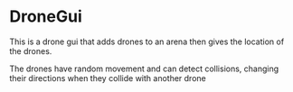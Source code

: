 # DroneGui

This is a drone gui that adds drones to an arena then gives the location of the drones.

The drones have random movement and can detect collisions, changing their directions when they collide with another drone
